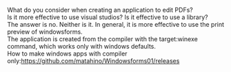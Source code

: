What do you consider when creating an application to edit PDFs? <br>
Is it more effective to use visual studios? Is it effective to use a library? <br>
The answer is no. Neither is it. In general, it is more effective to use the print preview of windowsforms.<br>
The application is created from the compiler with the target:winexe command, which works only with windows defaults.<br>
How to make windows apps with compiler only:https://github.com/matahino/Windowsforms01/releases<br>

